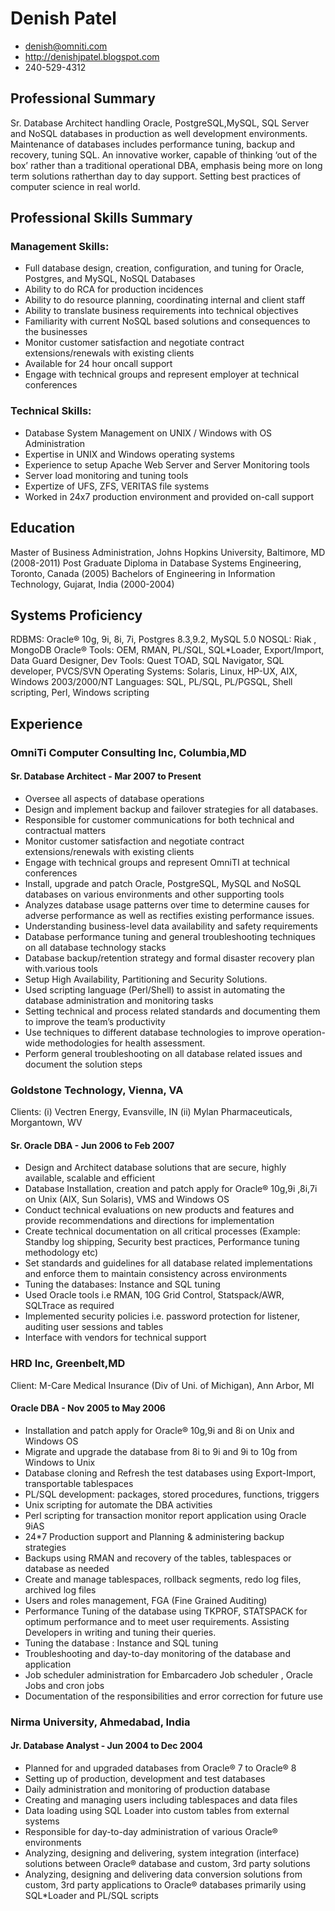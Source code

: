 # Denish Patel 

 * <denish@omniti.com>
 * <http://denishjpatel.blogspot.com>
 * 240-529-4312

## Professional Summary

Sr. Database Architect handling Oracle, PostgreSQL,MySQL, SQL Server and NoSQL databases in production as well development environments. Maintenance of databases includes performance tuning, backup and recovery, tuning SQL. An innovative worker, capable of thinking ‘out of the box’ rather than a traditional operational DBA, emphasis being more on long term solutions ratherthan day to day support. Setting best practices of computer science in real world.

## Professional Skills Summary

### Management Skills:
 * Full database design, creation, configuration, and tuning for Oracle, Postgres, and MySQL, NoSQL Databases
 * Ability to do RCA for production incidences
 * Ability to do resource planning, coordinating internal and client staff
 * Ability to translate business requirements into technical objectives
 * Familiarity with current NoSQL based solutions and consequences to the businesses
 * Monitor customer satisfaction and negotiate contract extensions/renewals with existing clients
 * Available for 24 hour oncall support
 * Engage with technical groups and represent employer at technical conferences

### Technical Skills:

 * Database System Management on UNIX / Windows with OS Administration
 * Expertise in UNIX and Windows operating systems
 * Experience to setup Apache Web Server and Server Monitoring tools
 * Server load monitoring and tuning tools
 * Expertize of UFS, ZFS, VERITAS file systems
 * Worked in 24x7 production environment and provided on-call support

## Education

Master of Business Administration, Johns Hopkins University, Baltimore, MD (2008-2011)
Post Graduate Diploma in Database Systems Engineering, Toronto, Canada (2005)
Bachelors of Engineering in Information Technology, Gujarat, India (2000-2004)

## Systems Proficiency

RDBMS: Oracle® 10g, 9i, 8i, 7i, Postgres 8.3,9.2, MySQL 5.0
NOSQL: Riak , MongoDB
Oracle® Tools: OEM, RMAN, PL/SQL, SQL*Loader, Export/Import, Data Guard
Designer, Dev Tools: Quest TOAD, SQL Navigator, SQL developer, PVCS/SVN
Operating Systems: Solaris, Linux, HP-UX, AIX, Windows 2003/2000/NT
Languages: SQL, PL/SQL, PL/PGSQL, Shell scripting, Perl, Windows scripting

## Experience

### OmniTi Computer Consulting Inc, Columbia,MD  

#### Sr. Database Architect - Mar 2007 to Present 

 * Oversee all aspects of database operations
 * Design and implement backup and failover strategies for all databases.
 * Responsible for customer communications for both technical and contractual matters
 * Monitor customer satisfaction and negotiate contract extensions/renewals with existing clients
 * Engage with technical groups and represent OmniTI at technical conferences
 * Install, upgrade and patch Oracle, PostgreSQL, MySQL and NoSQL databases on various environments and other supporting tools
 * Analyzes database usage patterns over time to determine causes for adverse performance as well as rectifies existing performance issues.
 * Understanding business-level data availability and safety requirements
 * Database performance tuning and general troubleshooting techniques on all database technology stacks
 * Database backup/retention strategy and formal disaster recovery plan with.various tools 
 * Setup High Availability, Partitioning and Security Solutions.
 * Used scripting language (Perl/Shell) to assist in automating the database administration and monitoring tasks
 * Setting technical and process related standards and documenting them to improve the team’s productivity
 * Use techniques to different database technologies to improve operation-wide methodologies for health assessment.
 * Perform general troubleshooting on all database related issues and document the solution steps


### Goldstone Technology, Vienna, VA 
  Clients: (i) Vectren Energy, Evansville, IN
           (ii) Mylan Pharmaceuticals, Morgantown, WV

#### Sr. Oracle DBA - Jun 2006 to Feb 2007 

 * Design and Architect database solutions that are secure, highly available, scalable and efficient
 * Database Installation, creation and patch apply for Oracle® 10g,9i ,8i,7i on Unix (AIX, Sun Solaris), VMS and Windows OS
 * Conduct technical evaluations on new products and features and provide recommendations and directions for implementation
 * Create technical documentation on all critical processes (Example: Standby log shipping, Security best practices, Performance tuning methodology etc)
 * Set standards and guidelines for all database related implementations and enforce them to maintain consistency across environments
 * Tuning the databases: Instance and SQL tuning
 * Used Oracle tools i.e RMAN, 10G Grid Control, Statspack/AWR, SQLTrace as required
 * Implemented security policies i.e. password protection for listener, auditing user sessions and tables
 * Interface with vendors for technical support


### HRD Inc, Greenbelt,MD
   Client: M-Care Medical Insurance (Div of Uni. of Michigan), Ann Arbor, MI

#### Oracle DBA - Nov 2005 to May 2006

 * Installation and patch apply for Oracle® 10g,9i and 8i on Unix and Windows OS
 * Migrate and upgrade the database from 8i to 9i and 9i to 10g from Windows to Unix
 * Database cloning and Refresh the test databases using Export-Import, transportable tablespaces
 * PL/SQL development: packages, stored procedures, functions, triggers
 * Unix scripting for automate the DBA activities
 * Perl scripting for transaction monitor report application using Oracle 9iAS
 * 24*7 Production support and Planning & administering backup strategies
 * Backups using RMAN and recovery of the tables, tablespaces or database as needed
 * Create and manage tablespaces, rollback segments, redo log files, archived log files
 * Users and roles management, FGA (Fine Grained Auditing)
 * Performance Tuning of the database using TKPROF, STATSPACK for optimum performance and to meet user requirements. Assisting Developers in writing and tuning their queries.
 * Tuning the database : Instance and SQL tuning
 * Troubleshooting and day-to-day monitoring of the database and application
 * Job scheduler administration for Embarcadero Job scheduler , Oracle Jobs and cron jobs
 * Documentation of the responsibilities and error correction for future use

###  Nirma University, Ahmedabad, India 

#### Jr. Database Analyst - Jun 2004 to Dec 2004

 * Planned for and upgraded databases from Oracle® 7 to Oracle® 8
 * Setting up of production, development and test databases
 * Daily administration and monitoring of production database
 * Creating and managing users including tablespaces and data files
 * Data loading using SQL Loader into custom tables from external systems
 * Responsible for day-to-day administration of various Oracle® environments
 * Analyzing, designing and delivering, system integration (interface) solutions between Oracle® database and custom, 3rd party solutions
 * Analyzing, designing and delivering data conversion solutions from custom, 3rd party applications to Oracle® databases primarily using SQL*Loader and PL/SQL scripts

